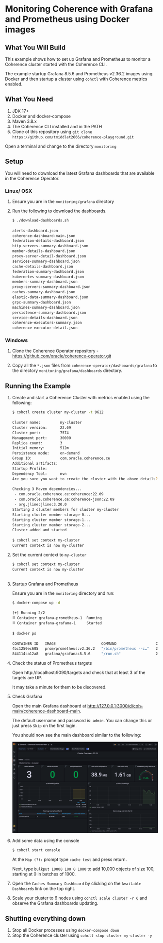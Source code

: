 # Monitoring Coherence with Grafana and Prometheus using Docker images

## What You Will Build

This example shows how to set up Grafana and Prometheus to monitor a Coherence cluster 
started with the Coherence CLI.

The example startup Grafana 8.5.6 and Prometheus v2.36.2 images using Docker and then startup a cluster using 
`cohctl` with Coherence metrics enabled.

## What You Need

1. JDK 17+
2. Docker and docker-compose
3. Maven 3.8.x
4. The Coherence CLI installed and in the PATH
5. Clone of this repository using `git clone https://github.com/tmiddlet2666/coherence-playground.git`
      
Open a terminal and change to the directory `monitoring`

## Setup

You will need to download the latest Grafana dashboards that are available in the Coherence Operator.

### Linux/ OSX

1. Ensure you are in the `monitoring/grafana` directory 
2. Run the following to download the dashboards.

    ```bash
    $ ./download-dashboards.sh
    
    alerts-dashboard.json
    coherence-dashboard-main.json
    federation-details-dashboard.json
    http-servers-summary-dashboard.json
    member-details-dashboard.json
    proxy-server-detail-dashboard.json
    services-summary-dashboard.json
    cache-details-dashboard.json
    federation-summary-dashboard.json
    kubernetes-summary-dashboard.json
    members-summary-dashboard.json
    proxy-servers-summary-dashboard.json
    caches-summary-dashboard.json
    elastic-data-summary-dashboard.json
    grpc-summary-dashboard.json
    machines-summary-dashboard.json
    persistence-summary-dashboard.json
    service-details-dashboard.json
    coherence-executors-summary.json
    coherence-executor-detail.json
    ```

### Windows
 
1. Clone the Coherence Operator repository - https://github.com/oracle/coherence-operator.git

1. Copy all the `*.json` files from `coherence-operator/dashboards/grafana` to the directory `monitoring/grafana/dashboards` directory.

## Running the Example
     
1. Create and start a Coherence Cluster with metrics enabled using the following:

   ```bash
   $ cohctl create cluster my-cluster -t 9612

   Cluster name:         my-cluster
   Cluster version:      22.09
   Cluster port:         7574
   Management port:      30000
   Replica count:        3
   Initial memory:       512m
   Persistence mode:     on-demand
   Group ID:             com.oracle.coherence.ce
   Additional artifacts: 
   Startup Profile:      
   Dependency Tool:      mvn
   Are you sure you want to create the cluster with the above details? (y/n) y

   Checking 3 Maven dependencies...
    - com.oracle.coherence.ce:coherence:22.09
    - com.oracle.coherence.ce:coherence-json:22.09
    - org.jline:jline:3.20.0
   Starting 3 cluster members for cluster my-cluster
   Starting cluster member storage-0...
   Starting cluster member storage-1...
   Starting cluster member storage-2...
   Cluster added and started
   
   $ cohctl set context my-cluster
   Current context is now my-cluster
   ```   

2. Set the current context to `my-cluster`

   ```bash
   $ cohctl set context my-cluster
   Current context is now my-cluster
      
3. Startup Grafana and Prometheus

    Ensure you are in the `monitoring` directory and run:

    ```bash
    $ docker-compose up -d  
   
   [+] Running 2/2
   ⠿ Container grafana-prometheus-1  Running                                                                                                                                                                               0.0s
   ⠿ Container grafana-grafana-1     Started  
   
   $ docker ps
   
   CONTAINER ID   IMAGE                     COMMAND                  CREATED         STATUS          PORTS                                       NAMES
   4bc1250ec605   prom/prometheus:v2.36.2   "/bin/prometheus --c…"   2 minutes ago   Up 2 minutes    0.0.0.0:9090->9090/tcp, :::9090->9090/tcp   grafana-prometheus-1
   844114ca12a8   grafana/grafana:8.5.6     "/run.sh"                2 minutes ago   Up 22 seconds   0.0.0.0:3000->3000/tcp, :::3000->3000/tcp   grafana-grafana-
   ```
   
4. Check the status of Prometheus targets

   Open http://localhost:9090/targets and check that at least 3 of the targets are UP. 

   It may take a minute for them to be discovered.

5. Check Grafana
   
   Open the main Grafana dashboard at http://127.0.0.1:3000/d/coh-main/coherence-dashboard-main.
           
   The default username and password is: `admin`. You can change this or just press `Skip` on the first login.

   You should now see the main dashboard similar to the following:

   ![Coherence Demo](assets/coherence-dashboard-main.png "Coherence Dashboard Main")
   
6. Add some data using the console

   ```bash
   $ cohctl start console
   ``` 
   
   At the `Map (?):` prompt type `cache test` and press return.

   Next, type `bulkput 10000 100 0 1000` to add 10,000 objects of size 100, starting at 0 in batches of 1000.
       
7. Open the `Caches Summary Dashboard` by clicking on the `Available Dashboards` link on the top right.
 
8. Scale your cluster to 6 nodes using `cohctl scale cluster -r 6` and observe the Grafana dashboards updating.

## Shutting everything down

1. Stop all Docker processes using `docker-compose down`
2. Stop the Coherence cluster using `cohctl stop cluster my-cluster -y`
